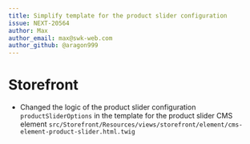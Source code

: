 ```yaml
---
title: Simplify template for the product slider configuration
issue: NEXT-20564
author: Max
author_email: max@swk-web.com
author_github: @aragon999
---
```

# Storefront
* Changed the logic of the product slider configuration `productSliderOptions` in the template for the product slider CMS element `src/Storefront/Resources/views/storefront/element/cms-element-product-slider.html.twig`
